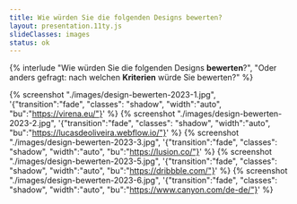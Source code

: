 ```yaml
---
title: Wie würden Sie die folgenden Designs bewerten?
layout: presentation.11ty.js
slideClasses: images
status: ok
---
```


{% interlude "Wie würden Sie die folgenden Designs <strong>bewerten</strong>?", "Oder anders gefragt: nach welchen <strong>Kriterien</strong> würde Sie bewerten?" %}

{% screenshot "./images/design-bewerten-2023-1.jpg", '{"transition":"fade", "classes": "shadow", "width":"auto", "bu":"https://virena.eu/"}' %}
{% screenshot "./images/design-bewerten-2023-2.jpg", '{"transition":"fade", "classes": "shadow", "width":"auto", "bu":"https://lucasdeoliveira.webflow.io/"}' %}
{% screenshot "./images/design-bewerten-2023-3.jpg", '{"transition":"fade", "classes": "shadow", "width":"auto", "bu":"https://lusion.co/"}' %}
{% screenshot "./images/design-bewerten-2023-5.jpg", '{"transition":"fade", "classes": "shadow", "width":"auto", "bu":"https://dribbble.com/"}' %}
{% screenshot "./images/design-bewerten-2023-6.jpg", '{"transition":"fade", "classes": "shadow", "width":"auto", "bu":"https://www.canyon.com/de-de/"}' %}

